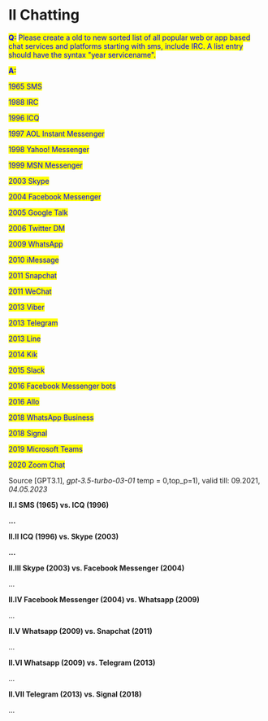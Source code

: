 # II Chatting

<mark style="color:blue;">**Q:**</mark> <mark style="color:blue;"></mark><mark style="color:blue;">Please create a old to new sorted list of all popular web or app based chat services and platforms starting with sms, include IRC. A list entry should have the syntax "year servicename".</mark>

<mark style="color:blue;">**A:**</mark>

<mark style="color:blue;">1965 SMS</mark>

<mark style="color:blue;">1988 IRC</mark>

<mark style="color:blue;">1996 ICQ</mark>

<mark style="color:blue;">1997 AOL Instant Messenger</mark>

<mark style="color:blue;">1998 Yahoo! Messenger</mark>

<mark style="color:blue;">1999 MSN Messenger</mark>

<mark style="color:blue;">2003 Skype</mark>

<mark style="color:blue;">2004 Facebook Messenger</mark>

<mark style="color:blue;">2005 Google Talk</mark>

<mark style="color:blue;">2006 Twitter DM</mark>

<mark style="color:blue;">2009 WhatsApp</mark>

<mark style="color:blue;">2010 iMessage</mark>

<mark style="color:blue;">2011 Snapchat</mark>

<mark style="color:blue;">2011 WeChat</mark>

<mark style="color:blue;">2013 Viber</mark>

<mark style="color:blue;">2013 Telegram</mark>

<mark style="color:blue;">2013 Line</mark>

<mark style="color:blue;">2014 Kik</mark>

<mark style="color:blue;">2015 Slack</mark>

<mark style="color:blue;">2016 Facebook Messenger bots</mark>

<mark style="color:blue;">2016 Allo</mark>

<mark style="color:blue;">2018 WhatsApp Business</mark>

<mark style="color:blue;">2018 Signal</mark>

<mark style="color:blue;">2019 Microsoft Teams</mark>

<mark style="color:blue;">2020 Zoom Chat</mark>

Source \[GPT3.1], _gpt-3.5-turbo-03-01_ temp = 0,top\_p=1), valid till: 09.2021, _04.05.2023_

**II.I SMS (1965) vs. ICQ (1996)**

**…**

**II.II ICQ (1996) vs. Skype (2003)**

**…**

**II.III Skype (2003) vs. Facebook Messenger (2004)**

…

**II.IV Facebook Messenger (2004) vs. Whatsapp (2009)**

…

**II.V Whatsapp (2009) vs. Snapchat (2011)**

…

**II.VI Whatsapp (2009) vs. Telegram (2013)**

…

**II.VII Telegram (2013) vs. Signal (2018)**

…
